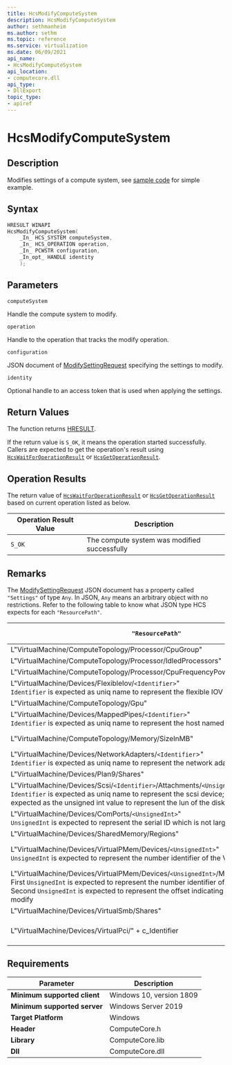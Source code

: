 ```yaml
---
title: HcsModifyComputeSystem
description: HcsModifyComputeSystem
author: sethmanheim
ms.author: sethm
ms.topic: reference
ms.service: virtualization
ms.date: 06/09/2021
api_name:
- HcsModifyComputeSystem
api_location:
- computecore.dll
api_type:
- DllExport
topic_type: 
- apiref
---
```

# HcsModifyComputeSystem

## Description

Modifies settings of a compute system, see [sample code](./tutorial.md) for simple example.

## Syntax

```cpp
HRESULT WINAPI
HcsModifyComputeSystem(
    _In_ HCS_SYSTEM computeSystem,
    _In_ HCS_OPERATION operation,
    _In_ PCWSTR configuration,
    _In_opt_ HANDLE identity
    );
```

## Parameters

`computeSystem`

Handle the compute system to modify.

`operation`

Handle to the operation that tracks the modify operation.

`configuration`

JSON document of [ModifySettingRequest](./../SchemaReference.md#ModifySettingRequest) specifying the settings to modify.

`identity`

Optional handle to an access token that is used when applying the settings.

## Return Values

The function returns [HRESULT](./HCSHResult.md).

If the return value is `S_OK`, it means the operation started successfully. Callers are expected to get the operation's result using [`HcsWaitForOperationResult`](./HcsWaitForOperationResult.md) or [`HcsGetOperationResult`](./HcsGetOperationResult.md).

## Operation Results

The return value of [`HcsWaitForOperationResult`](./HcsWaitForOperationResult.md) or [`HcsGetOperationResult`](./HcsGetOperationResult.md) based on current operation listed as below.

| Operation Result Value | Description |
| -- | -- |
| `S_OK` | The compute system was modified successfully |

## Remarks

The [ModifySettingRequest](./../SchemaReference.md#ModifySettingRequest) JSON document has a property called `"Settings"` of type `Any`. In JSON, `Any` means an arbitrary object with no restrictions. Refer to the following table to know what JSON type HCS expects for each `"ResourcePath"`.

|`"ResourcePath"`|`"Settings"` Type|Valid `"RequestType"` in [ModifyRequestType](./../SchemaReference.md#ModifyRequestType)|
|---|---|---|
|L"VirtualMachine/ComputeTopology/Processor/CpuGroup"|[CpuGroup](./../SchemaReference.md#CpuGroup)|No Limit|
|L"VirtualMachine/ComputeTopology/Processor/IdledProcessors"|[IdleProcessorsRequest](./../SchemaReference.md#CpuGroup)|Only "Update"|
|L"VirtualMachine/ComputeTopology/Processor/CpuFrequencyPowerCap"|ULONG|No Limit|
|L"VirtualMachine/Devices/FlexibleIov/`<Identifier>`"<br>`Identifier` is expected as uniq name to represent the flexible IOV device|[FlexibleIoDevice](./../SchemaReference.md#FlexibleIoDevice)|Only "Add"|
|L"VirtualMachine/ComputeTopology/Gpu"|[GpuConfiguration](./../SchemaReference.md#GpuConfiguration)|Only "Update"|
|L"VirtualMachine/Devices/MappedPipes/`<Identifier>`"<br>`Identifier` is expected as uniq name to represent the host named pipe to be mapped|`Settings` should be empty|"Add" or "Remove"|
|L"VirtualMachine/ComputeTopology/Memory/SizeInMB"|UINT64, meaning new memory size in MB|No Limit|
|L"VirtualMachine/Devices/NetworkAdapters/`<Identifier`>"<br>`Identifier` is expected as uniq name to represent the network adapter|[NetworkAdapter](./../SchemaReference.md#CpuGroup)|No Limit|
|L"VirtualMachine/Devices/Plan9/Shares"|[Plan9Share](./../SchemaReference.md#Plan9Share)|No Limit|
|L"VirtualMachine/Devices/Scsi/`<Identifier>`/Attachments/`<UnsignedInt>`"<br>`Identifier` is expected as uniq name to represent the scsi device; `UnsignedInt` is expected as the unsigned int value to represent the lun of the disk|[Attachment](./../SchemaReference.md#Attachment)|No Limit<br>`Settings` is ignored when type is "Remove"|
|L"VirtualMachine/Devices/ComPorts/`<UnsignedInt>`"<br>`UnsignedInt` is expected to represent the serial ID which is not larger than 1|[comPort](./../SchemaReference.md#ComPort)|No Limit(check c_SerialResourceRegex???)|
|L"VirtualMachine/Devices/SharedMemory/Regions"|[SharedMemoryRegion](./../SchemaReference.md#SharedMemoryRegion)|No Limit|
|L"VirtualMachine/Devices/VirtualPMem/Devices/`<UnsignedInt>`"<br>`UnsignedInt` is expected to represent the number identifier of the VPMEM device|[VirtualPMemDevice](./../SchemaReference.md#VirtualPMemDevice)|"Add" or "Remove"<br>`Settings` is ignored when type is "Remove"|
|L"VirtualMachine/Devices/VirtualPMem/Devices/`<UnsignedInt>`/Mappings/`<UnsignedInt>`"<br>First `UnsignedInt` is expected to represent the number identifier of the VPMEM device; Second `UnsignedInt` is expected to represent the offset indicating which Mapping to modify|[VirtualPMemMapping](./../SchemaReference.md#VirtualPMemMapping)|"Add" or "Remove"<br>`Settings` is ignored when type is "Remove"|
|L"VirtualMachine/Devices/VirtualSmb/Shares"|[VirtualSmbShare](./../SchemaReference.md#VirtualSmbShare)|No Limit|
|L"VirtualMachine/Devices/VirtualPci/" + c_Identifier|[VirtualPciDevice](./../SchemaReference.md#VirtualSmbShare)|"Add" or "Remove"<br>`Settings` is ignored when type is "Remove"|


## Requirements

|Parameter|Description|
|---|---|
| **Minimum supported client** | Windows 10, version 1809 |
| **Minimum supported server** | Windows Server 2019 |
| **Target Platform** | Windows |
| **Header** | ComputeCore.h |
| **Library** | ComputeCore.lib |
| **Dll** | ComputeCore.dll |
